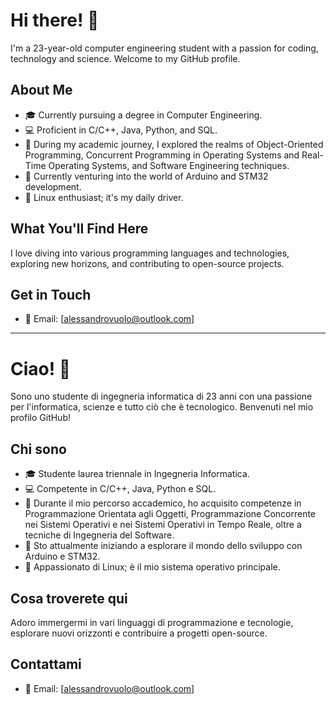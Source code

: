 #  Hi there! 👋

I'm a 23-year-old computer engineering student with a passion for coding, technology and science. Welcome to my GitHub profile.

## About Me

- 🎓 Currently pursuing a degree in Computer Engineering.
- 💻 Proficient in C/C++, Java, Python, and SQL.
- 🚀 During my academic journey, I explored the realms of Object-Oriented Programming, Concurrent Programming in Operating Systems and Real-Time Operating Systems, and Software Engineering techniques.
- 🌟 Currently venturing into the world of Arduino and STM32 development.
- 🐧 Linux enthusiast; it's my daily driver.

## What You'll Find Here

I love diving into various programming languages and technologies, exploring new horizons, and contributing to open-source projects.

## Get in Touch

- 📧 Email: [alessandrovuolo@outlook.com]

---

# Ciao! 👋

Sono uno studente di ingegneria informatica di 23 anni con una passione per l'informatica, scienze e tutto ciò che è tecnologico. Benvenuti nel mio profilo GitHub!

## Chi sono

- 🎓 Studente laurea triennale in Ingegneria Informatica.
- 💻 Competente in C/C++, Java, Python e SQL.
- 🚀 Durante il mio percorso accademico, ho acquisito competenze in Programmazione Orientata agli Oggetti, Programmazione Concorrente nei Sistemi Operativi e nei Sistemi Operativi in Tempo Reale, oltre a tecniche di Ingegneria del Software.
- 🌟 Sto attualmente iniziando a esplorare il mondo dello sviluppo con Arduino e STM32.
- 🐧 Appassionato di Linux; è il mio sistema operativo principale.

## Cosa troverete qui

Adoro immergermi in vari linguaggi di programmazione e tecnologie, esplorare nuovi orizzonti e contribuire a progetti open-source.

## Contattami

- 📧 Email: [alessandrovuolo@outlook.com]
